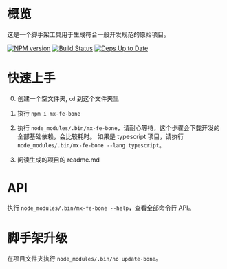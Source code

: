 # 概览

这是一个脚手架工具用于生成符合一般开发规范的原始项目。


[![NPM version](https://badge.fury.io/js/mx-fe-bone.svg)](http://badge.fury.io/js/mx-fe-bone) [![Build Status](https://travis-ci.org/ysmood/mx-fe-bone.svg)](https://travis-ci.org/ysmood/mx-fe-bone) [![Deps Up to Date](https://david-dm.org/ysmood/mx-fe-bone.svg?style=flat)](https://david-dm.org/ysmood/mx-fe-bone)


# 快速上手

0. 创建一个空文件夹, `cd` 到这个文件夹里

0. 执行 `npm i mx-fe-bone`

0. 执行 `node_modules/.bin/mx-fe-bone`，请耐心等待，这个步骤会下载开发的全部基础依赖，会比较耗时。
   如果是 typescript 项目，请执行 `node_modules/.bin/mx-fe-bone --lang typescript`。

0. 阅读生成的项目的 readme.md


# API

执行 `node_modules/.bin/mx-fe-bone --help`，查看全部命令行 API。

# 脚手架升级

在项目文件夹执行 `node_modules/.bin/no update-bone`。
